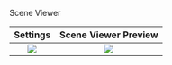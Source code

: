Scene Viewer

Settings             |  Scene Viewer Preview
:-------------------------:|:-------------------------:
![](https://github.com/Kristina-Simakova/sceneviewer_intent_sample/blob/master/SceneViewerSettings.png)  |  ![](https://github.com/Kristina-Simakova/sceneviewer_intent_sample/blob/master/ScenneViewerIntentDemo.png)

